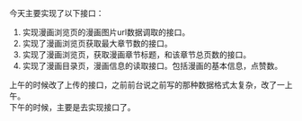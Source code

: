 今天主要实现了以下接口：  
1. 实现漫画浏览页的漫画图片url数据调取的接口。  
2. 实现了漫画浏览页获取最大章节数的接口。  
3. 实现了漫画浏览页，获取漫画章节标题，和该章节总页数的接口。  
4. 实现了漫画目录页，漫画信息的读取接口。包括漫画的基本信息，点赞数。  

上午的时候改了上传的接口，之前前台说之前写的那种数据格式太复杂，改了一上午。  
下午的时候，主要是去实现接口了。  
